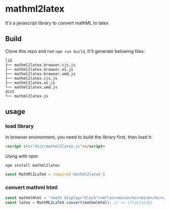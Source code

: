 
# mathml2latex

It's a javascript library to convert mathML to latex

## Build

Clone this repo and run `npm run build`, It'll generate belowing files:

```text
lib
├── mathml2latex.browser.cjs.js
├── mathml2latex.browser.es.js
├── mathml2latex.browser.umd.js
├── mathml2latex.cjs.js
├── mathml2latex.es.js
└── mathml2latex.umd.js
dist
└── mathml2latex.js
```

## usage

### load library

In browser environment, you need to build the library first, then load it:

```html
<script src="dist/mathml2latex.js"></script>
```


Using with npm

```shell
npm install mathml2latex
```

```javascript
const MathMl2LaTeX = require('mathml2latex')
```

### convert mathml html

```javascript
const mathmlHtml = '<math display="block"><mfrac><mi>a</mi><mi>b</mi></mfrac></math>';
const latex = MathML2LaTeX.convert(mathmlHtml); // => \frac{a}{b}
```

